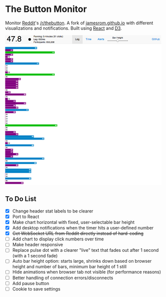 # The Button Monitor
Monitor [Reddit](//www.reddit.com/)'s [/r/thebutton](//www.reddit.com/r/thebutton/). A fork of [jamesrom.github.io](//jamesrom.github.io) with different visualizations and notifications. Built using [React](//facebook.github.io/react/) and [D3](//d3js.org).

![Screenshot](/screenshot.png?raw=true)

## To Do List
- [x] Change header stat labels to be clearer
- [x] Port to React
- [x] Make chart horizontal with fixed, user-selectable bar height
- [x] Add desktop notifications when the timer hits a user-defined number
- [x] ~~Get WebSocket URL from Reddit directly instead of hard-coding~~
- [ ] Add chart to display click numbers over time
- [ ] Make header responsive
- [ ] Replace pulse dot with a clearer "live" text that fades out after 1 second (with a 1 second fade)
- [ ] Auto bar height option: starts large, shrinks down based on browser height and number of bars, minimum bar height of 1 still
- [ ] Hide animations when browser tab not visible (for performance reasons)
- [ ] Better handling of connection errors/disconnects
- [ ] Add pause button
- [ ] Cookie to save settings